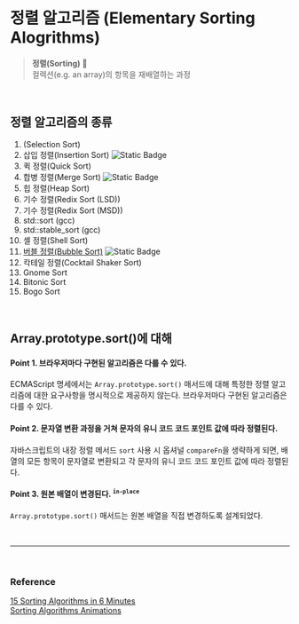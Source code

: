 # 정렬 알고리즘 (Elementary Sorting Alogrithms)

> **정렬(Sorting) 📶**  
> 컬렉션(e.g. an array)의 항목을 재배열하는 과정

<br>

## 정렬 알고리즘의 종류 
1. (Selection Sort) 
1. 삽입 정렬(Insertion Sort) ![Static Badge](https://img.shields.io/badge/stable%20sort-E9ECEF?style=flat-square)
1. 퀵 정렬(Quick Sort)
1. 합병 정렬(Merge Sort) ![Static Badge](https://img.shields.io/badge/stable%20sort-E9ECEF?style=flat-square)
1. 힙 정렬(Heap Sort)
1. 기수 정렬(Redix Sort (LSD))
1. 기수 정렬(Redix Sort (MSD))
1. std::sort (gcc)
1. std::stable_sort (gcc)
1. 셸 정렬(Shell Sort)
1. [버블 정렬(Bubble Sort)](./bubble-sort.md) ![Static Badge](https://img.shields.io/badge/stable%20sort-E9ECEF?style=flat-square)
1. 칵테일 정렬(Cocktail Shaker Sort)
1. Gnome Sort
1. Bitonic Sort
1. Bogo Sort

<br>

## Array.prototype.sort()에 대해  

#### Point 1. 브라우저마다 구현된 알고리즘은 다를 수 있다. 
ECMAScript 명세에서는 `Array.prototype.sort()` 매서드에 대해 특정한 정렬 알고리즘에 대한 요구사항을 명시적으로 제공하지 않는다. 브라우저마다 구현된 알고리즘은 다를 수 있다. 

#### Point 2. 문자열 변환 과정을 거쳐 문자의 유니 코드 코드 포인트 값에 따라 정렬된다. 
자바스크립트의 내장 정렬 메서드 `sort` 사용 시 옵셔널 `compareFn`을 생략하게 되면, 
배열의 모든 항목이 문자열로 변환되고 각 문자의 유니 코드 코드 포인트 값에 따라 정렬된다. 

#### Point 3. 원본 배열이 변경된다. <sup>`in-place`</sup>
`Array.prototype.sort()` 매서드는 원본 배열을 직접 변경하도록 설계되었다.   

<br>

---
<br>

### Reference 
[15 Sorting Algorithms in 6 Minutes](https://www.youtube.com/watch?v=kPRA0W1kECg)  
[Sorting Algorithms Animations](https://www.toptal.com/developers/sorting-algorithms)